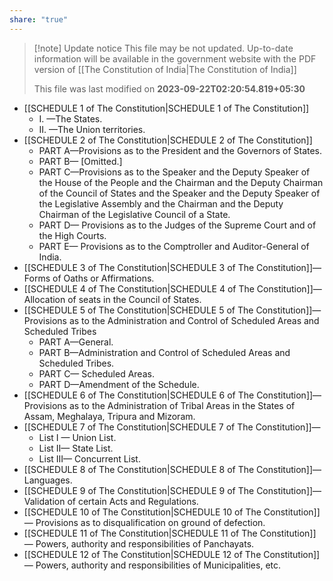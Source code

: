 ```yaml
---
share: "true"
---
```


> [!note] Update notice
> This file may be not updated. Up-to-date information will be available in the government website with the PDF version of [[The Constitution of India|The Constitution of India]] 
> 
> This file was last modified on **2023-09-22T02:20:54.819+05:30**

- [[SCHEDULE 1 of The Constitution|SCHEDULE 1 of The Constitution]] 
	- I. —The States. 
	- II. —The Union territories. 
- [[SCHEDULE 2 of The Constitution|SCHEDULE 2 of The Constitution]] 
	- PART A—Provisions as to the President and the Governors of States. 
	- PART B— [Omitted.] 
	- PART C—Provisions as to the Speaker and the Deputy Speaker of the House of the People and the Chairman and the Deputy Chairman of the Council of States and the Speaker and the Deputy Speaker of the Legislative Assembly and the Chairman and the Deputy Chairman of the Legislative Council of a State. 
	- PART D— Provisions as to the Judges of the Supreme Court and of the High Courts. 
	- PART E— Provisions as to the Comptroller and Auditor-General of India. 
- [[SCHEDULE 3 of The Constitution|SCHEDULE 3 of The Constitution]]— Forms of Oaths or Affirmations. 
- [[SCHEDULE 4 of The Constitution|SCHEDULE 4 of The Constitution]]—Allocation of seats in the Council of States.
- [[SCHEDULE 5 of The Constitution|SCHEDULE 5 of The Constitution]]— Provisions as to the Administration and Control of Scheduled Areas and Scheduled Tribes 
	- PART A—General. 
	- PART B—Administration and Control of Scheduled Areas and Scheduled Tribes. 
	- PART C— Scheduled Areas. 
	- PART D—Amendment of the Schedule. 
- [[SCHEDULE 6 of The Constitution|SCHEDULE 6 of The Constitution]]— Provisions as to the Administration of Tribal Areas in the States of Assam, Meghalaya, Tripura and Mizoram. 
- [[SCHEDULE 7 of The Constitution|SCHEDULE 7 of The Constitution]]— 
	- List I — Union List. 
	- List II— State List. 
	- List III— Concurrent List. 
- [[SCHEDULE 8 of The Constitution|SCHEDULE 8 of The Constitution]]— Languages. 
- [[SCHEDULE 9 of The Constitution|SCHEDULE 9 of The Constitution]]—Validation of certain Acts and Regulations. 
- [[SCHEDULE 10 of The Constitution|SCHEDULE 10 of The Constitution]]— Provisions as to disqualification on ground of defection. 
- [[SCHEDULE 11 of The Constitution|SCHEDULE 11 of The Constitution]]— Powers, authority and responsibilities of Panchayats. 
- [[SCHEDULE 12 of The Constitution|SCHEDULE 12 of The Constitution]]— Powers, authority and responsibilities of Municipalities, etc.
